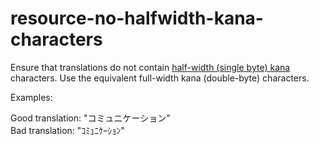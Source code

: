 # resource-no-halfwidth-kana-characters

Ensure that translations do not contain [half-width (single byte) kana](https://en.wikipedia.org/wiki/Half-width_kana) characters. Use the equivalent full-width kana (double-byte) characters. 

Examples:

Good translation: "コミュニケーション"<br>
Bad translation: "ｺﾐｭﾆｹｰｼｮﾝ"